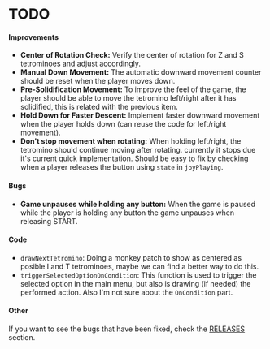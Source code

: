 # TODO

#### Improvements
- **Center of Rotation Check:** Verify the center of rotation for Z and S tetrominoes and adjust accordingly.
- **Manual Down Movement:** The automatic downward movement counter should be reset when the player moves down.
- **Pre-Solidification Movement:** To improve the feel of the game, the player should be able to move the tetromino left/right after it has solidified, this is related with the previous item.
- **Hold Down for Faster Descent:** Implement faster downward movement when the player holds down (can reuse the code for left/right movement).
- **Don't stop movement when rotating:** When holding left/right, the tetromino should continue moving after rotating. currently it stops due it's current quick implementation. Should be easy to fix by checking when a player releases the button using `state` in `joyPlaying`.

#### Bugs
- **Game unpauses while holding any button:** When the game is paused while the player is holding any button the game unpauses when releasing START.

#### Code
- `drawNextTetromino`: Doing a monkey patch to show as centered as posible I and T tetrominoes, maybe we can find a better way to do this.
- `triggerSelectedOptionOnCondition`: This function is used to trigger the selected option in the main menu, but also is drawing (if needed) the performed action. Also I'm not sure about the `OnCondition` part.

#### Other
 If you want to see the bugs that have been fixed, check the [RELEASES](https://github.com/danisc23/genesis-megatetris/releases) section.